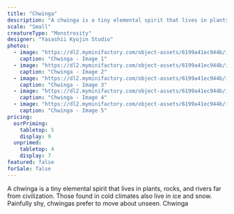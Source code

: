 ```yaml
---
title: "Chwinga"
description: "A chwinga is a tiny elemental spirit that lives in plants, rocks, and rivers far from civilization. Those found in cold climates also live in ice and snow. Painfully shy, chwingas prefer to move about unseen. Chwinga "
scale: "Small"
creatureType: "Monstrosity"
designer: "Yasashii Kyojin Studio"
photos:
  - image: "https://dl2.myminifactory.com/object-assets/6199a41ec944b/images/720X720-chwinga-ps.jpg"
    caption: "Chwinga - Image 1"
  - image: "https://dl2.myminifactory.com/object-assets/6199a41ec944b/images/720X720-chwinga-3.jpg"
    caption: "Chwinga - Image 2"
  - image: "https://dl2.myminifactory.com/object-assets/6199a41ec944b/images/230X230-chwinga-2.jpg"
    caption: "Chwinga - Image 3"
  - image: "https://dl2.myminifactory.com/object-assets/6199a41ec944b/images/230X230-chwinga-next-to-normal-d20.jpg"
    caption: "Chwinga - Image 4"
  - image: "https://dl2.myminifactory.com/object-assets/6199a41ec944b/images/230X230-chwinga-3-1.jpg"
    caption: "Chwinga - Image 5"
pricing:
  osrPriming:
    tabletop: 5
    display: 9
  unprimed:
    tabletop: 4
    display: 7
featured: false
forSale: false
---
```


A chwinga is a tiny elemental spirit that lives in plants, rocks, and rivers far from civilization. Those found in cold climates also live in ice and snow. Painfully shy, chwingas prefer to move about unseen. Chwinga 